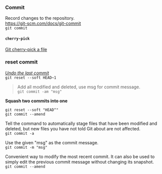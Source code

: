 ### Commit

Record changes to the repository. <br>
https://git-scm.com/docs/git-commit <br>
`git commit`

#### `cherry-pick`

[Git cherry-pick a file](https://stackoverflow.com/questions/5717026/how-to-git-cherry-pick-only-changes-to-certain-files)

### reset commit

[_Undo the last commit_](https://www.git-tower.com/learn/git/faq/undo-last-commit) <br>
`git reset --soft HEAD~1`

>Add all modified and deleted, use msg for commit message. <br>
`git commit -am "msg"`

**Squash two commits into one**
```git
git reset --soft "HEAD^"
git commit --amend
```

Tell the command to automatically stage files that have been modified and deleted, but new files you have not told Git about are not affected. <br>
`git commit -a`

Use the given "msg" as the commit message. <br>
`git commit -m "msg"`

Convenient way to modify the most recent commit. It can also be used to simply edit the previous commit message without changing its snapshot. <br>
`git commit --amend`
